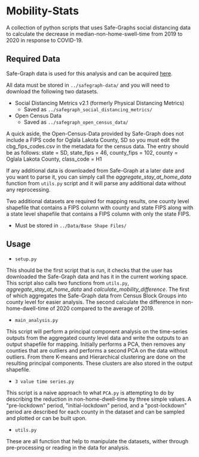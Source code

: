 # Mobility-Stats

A collection of python scripts that uses Safe-Graphs social distancing data to calculate the decrease in median-non-home-swell-time from 2019 to 2020 in response to COVID-19.

## Required Data
Safe-Graph data is used for this analysis and can be acquired [here](https://www.safegraph.com/covid-19-data-consortium). 

All data must be stored in `../safegraph-data/` and you will need to download the following two datasets.

* Social Distancing Metrics v2.1 (formerly Physical Distancing Metrics)
    - Saved as `../safegraph_social_distancing_metrics/`
* Open Census Data
    - Saved as `../safegraph_open_census_data/`

A quick aside, the Open-Census-Data provided by Safe-Graph does not include a FIPS code for Oglala Lakota County, SD so you must edit the cbg_fips_codes.csv in the metadata for the census data. The entry should be as follows: state = SD, state_fips = 46, county_fips = 102, county = Oglala Lakota County, class_code = H1

If any additional data is downloaded from Safe-Graph at a later date and you want to parse it, you can simply call the *aggregate_stay_at_home_data* function from `utils.py` script and it will parse any additional data without any reprocessing.   

Two additional datasets are required for mapping results, one county level shapefile that contains a FIPS column with county and state FIPS along with a state level shapefile that contains a FIPS column with only the state FIPS. 
* Must be stored in `../Data/Base Shape Files/`

## Usage

- `setup.py`

This should be the first script that is run, it checks that the user has downloaded the Safe-Graph data and has it in the current working space. This script also calls two functions from `utils.py`, *aggregate_stay_at_home_data* and *calculate_mobility_difference*. The first of which aggregates the Safe-Graph data from Census Block Groups into county level for easier analysis. The second calculate the difference in non-home-dwell-time of 2020 compared to the average of 2019.  

- `main_analysis.py`

This script will perform a principal component analysis on the time-series outputs from the aggregated county level data and write the outputs to an output shapefile for mapping. Initially performs a PCA, then removes any counties that are outliers and performs a second PCA on the data without outliers. From there K-means and Hierarchical clustering are done on the resulting principal components. These clusters are also stored in the output shapefile.  

- `3 value time series.py`

This script is a naive approach to what `PCA.py` is attempting to do by describing the reduction in non-home-dwell-time by three simple values. A "pre-lockdown" period, "initial-lockdown" period, and a "post-lockdown" period are described for each county in the dataset and can be sampled and plotted or can be built upon. 


- `utils.py`

These are all function that help to manipulate the datasets, wither through pre-processing or reading in the data for analysis. 



